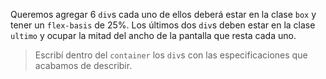Queremos agregar 6 `div`s cada uno de ellos deberá estar en la clase `box` y tener un `flex-basis` de 25%. Los últimos dos `div`s deben estar en la clase `ultimo` y ocupar la mitad del ancho de la pantalla que resta cada uno.

> Escribí dentro del `container` los `div`s con las especificaciones que acabamos de describir.


